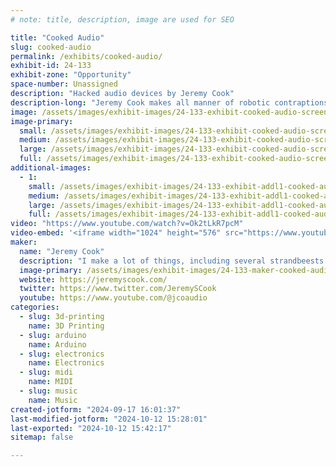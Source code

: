 ```yaml
---
# note: title, description, image are used for SEO

title: "Cooked Audio"
slug: cooked-audio
permalink: /exhibits/cooked-audio/
exhibit-id: 24-133
exhibit-zone: "Opportunity"
space-number: Unassigned
description: "Hacked audio devices by Jeremy Cook"
description-long: "Jeremy Cook makes all manner of robotic contraptions. This year he's focusing on his @CookedAudio YouTube project, including hacked musical instruments and an Arduino-based drum machine that will (hopefully) be working by MFO2024!"
image: /assets/images/exhibit-images/24-133-exhibit-cooked-audio-screenshot-2024-09-17-at-3-54-42-pm-large.png
image-primary: 
  small: /assets/images/exhibit-images/24-133-exhibit-cooked-audio-screenshot-2024-09-17-at-3-54-42-pm-small.png
  medium: /assets/images/exhibit-images/24-133-exhibit-cooked-audio-screenshot-2024-09-17-at-3-54-42-pm-medium.png
  large: /assets/images/exhibit-images/24-133-exhibit-cooked-audio-screenshot-2024-09-17-at-3-54-42-pm-large.png
  full: /assets/images/exhibit-images/24-133-exhibit-cooked-audio-screenshot-2024-09-17-at-3-54-42-pm-full.png
additional-images: 
  - 1:
    small: /assets/images/exhibit-images/24-133-exhibit-addl1-cooked-audio-screenshot-2024-09-17-at-3-55-16-pm-small.png
    medium: /assets/images/exhibit-images/24-133-exhibit-addl1-cooked-audio-screenshot-2024-09-17-at-3-55-16-pm-medium.png
    large: /assets/images/exhibit-images/24-133-exhibit-addl1-cooked-audio-screenshot-2024-09-17-at-3-55-16-pm-large.png
    full: /assets/images/exhibit-images/24-133-exhibit-addl1-cooked-audio-screenshot-2024-09-17-at-3-55-16-pm-full.png
video: "https://www.youtube.com/watch?v=Ok2tLkR7pcM"
video-embed: '<iframe width="1024" height="576" src="https://www.youtube.com/embed/Ok2tLkR7pcM?feature=oembed" frameborder="0" allow="accelerometer; autoplay; clipboard-write; encrypted-media; gyroscope; picture-in-picture; web-share" referrerpolicy="strict-origin-when-cross-origin" allowfullscreen title="Arduino Opta PLC Robot Drum Machine [D1608S Expansion Module]"></iframe>'
maker: 
  name: "Jeremy Cook"
  description: "I make a lot of things, including several strandbeests that I've displayed at previous Maker Faire Orlando Events. For this event, I'm planning to show off a robotic drum machine that I'm currently working on."
  image-primary: /assets/images/exhibit-images/24-133-maker-cooked-audio-jeremy-work1-pixel-medium.jpg
  website: https://jeremyscook.com/
  twitter: https://www.twitter.com/JeremySCook
  youtube: https://www.youtube.com/@jcoaudio
categories: 
  - slug: 3d-printing
    name: 3D Printing
  - slug: arduino
    name: Arduino
  - slug: electronics
    name: Electronics
  - slug: midi
    name: MIDI
  - slug: music
    name: Music
created-jotform: "2024-09-17 16:01:37"
last-modified-jotform: "2024-10-12 15:28:01"
last-exported: "2024-10-12 15:42:17"
sitemap: false

---
```

